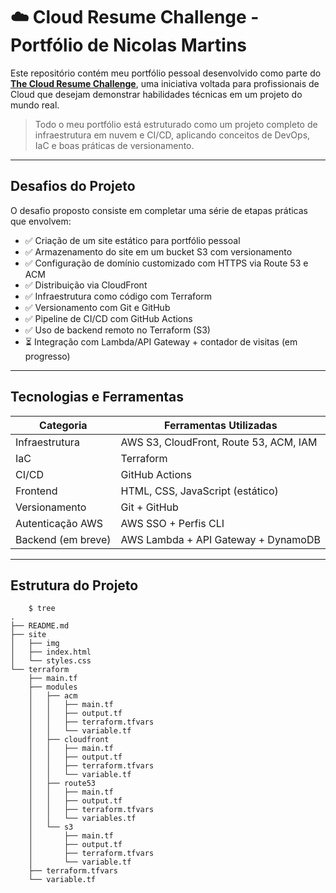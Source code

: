 # ☁️ Cloud Resume Challenge - Portfólio de Nicolas Martins

Este repositório contém meu portfólio pessoal desenvolvido como parte do [**The Cloud Resume Challenge**](https://cloudresumechallenge.dev/), uma iniciativa voltada para profissionais de Cloud que desejam demonstrar habilidades técnicas em um projeto do mundo real.

> Todo o meu portfólio está estruturado como um projeto completo de infraestrutura em nuvem e CI/CD, aplicando conceitos de DevOps, IaC e boas práticas de versionamento.

---

## Desafios do Projeto

O desafio proposto consiste em completar uma série de etapas práticas que envolvem:

- ✅ Criação de um site estático para portfólio pessoal  
- ✅ Armazenamento do site em um bucket S3 com versionamento  
- ✅ Configuração de domínio customizado com HTTPS via Route 53 e ACM  
- ✅ Distribuição via CloudFront  
- ✅ Infraestrutura como código com Terraform  
- ✅ Versionamento com Git e GitHub  
- ✅ Pipeline de CI/CD com GitHub Actions  
- ✅ Uso de backend remoto no Terraform (S3)  
- ⏳ Integração com Lambda/API Gateway + contador de visitas (em progresso)  

---

## Tecnologias e Ferramentas

| Categoria           | Ferramentas Utilizadas                              |
|---------------------|-----------------------------------------------------|
| Infraestrutura      | AWS S3, CloudFront, Route 53, ACM, IAM              |
| IaC                 | Terraform                                           |
| CI/CD               | GitHub Actions                                      |
| Frontend            | HTML, CSS, JavaScript (estático)                    |
| Versionamento       | Git + GitHub                                        |
| Autenticação AWS    | AWS SSO + Perfis CLI                                |
| Backend (em breve)  | AWS Lambda + API Gateway + DynamoDB                 |

---

## Estrutura do Projeto
```shell
    $ tree
.
├── README.md
├── site
│   ├── img
│   ├── index.html
│   └── styles.css
└── terraform
    ├── main.tf
    ├── modules
    │   ├── acm
    │   │   ├── main.tf
    │   │   ├── output.tf
    │   │   ├── terraform.tfvars
    │   │   └── variable.tf
    │   ├── cloudfront
    │   │   ├── main.tf
    │   │   ├── output.tf
    │   │   ├── terraform.tfvars
    │   │   └── variable.tf
    │   ├── route53
    │   │   ├── main.tf
    │   │   ├── output.tf
    │   │   ├── terraform.tfvars
    │   │   └── variables.tf
    │   └── s3
    │       ├── main.tf
    │       ├── output.tf
    │       ├── terraform.tfvars
    │       └── variable.tf
    ├── terraform.tfvars
    └── variable.tf               
```  
          
